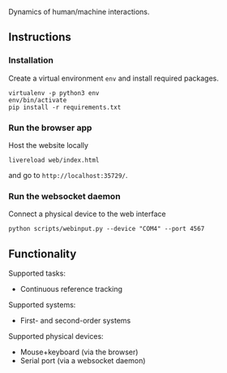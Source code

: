 Dynamics of human/machine interactions.

## Instructions

### Installation
Create a virtual environment `env` and install required packages.
```
virtualenv -p python3 env
env/bin/activate
pip install -r requirements.txt
```

### Run the browser app
Host the website locally
```
livereload web/index.html
```
and go to `http://localhost:35729/`.

### Run the websocket daemon
Connect a physical device to the web interface
```
python scripts/webinput.py --device "COM4" --port 4567 
```

## Functionality
Supported tasks:
* Continuous reference tracking

Supported systems:
* First- and second-order systems

Supported physical devices:
* Mouse+keyboard (via the browser)
* Serial port (via a websocket daemon)

